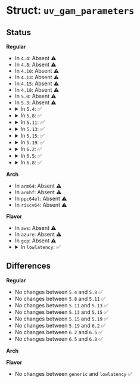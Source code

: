 # Struct: <code>uv_gam_parameters</code>

## Status
<b>Regular</b>
<ul>
<li>
In <code>4.4</code>: Absent ⚠️
</li>
<li>
In <code>4.8</code>: Absent ⚠️
</li>
<li>
In <code>4.10</code>: Absent ⚠️
</li>
<li>
In <code>4.13</code>: Absent ⚠️
</li>
<li>
In <code>4.15</code>: Absent ⚠️
</li>
<li>
In <code>4.18</code>: Absent ⚠️
</li>
<li>
In <code>5.0</code>: Absent ⚠️
</li>
<li>
In <code>5.3</code>: Absent ⚠️
</li>
<li>
<details>
<summary>In <code>5.4</code>: ✅</summary>

```c
struct uv_gam_parameters {
    u64 mmr_base;
    u64 gru_base;
    u8 mmr_shift;
    u8 gru_shift;
    u8 gpa_shift;
    u8 unused1;
};
```
</details>
</li>
<li>
<details>
<summary>In <code>5.8</code>: ✅</summary>

```c
struct uv_gam_parameters {
    u64 mmr_base;
    u64 gru_base;
    u8 mmr_shift;
    u8 gru_shift;
    u8 gpa_shift;
    u8 unused1;
};
```
</details>
</li>
<li>
<details>
<summary>In <code>5.11</code>: ✅</summary>

```c
struct uv_gam_parameters {
    u64 mmr_base;
    u64 gru_base;
    u8 mmr_shift;
    u8 gru_shift;
    u8 gpa_shift;
    u8 unused1;
};
```
</details>
</li>
<li>
<details>
<summary>In <code>5.13</code>: ✅</summary>

```c
struct uv_gam_parameters {
    u64 mmr_base;
    u64 gru_base;
    u8 mmr_shift;
    u8 gru_shift;
    u8 gpa_shift;
    u8 unused1;
};
```
</details>
</li>
<li>
<details>
<summary>In <code>5.15</code>: ✅</summary>

```c
struct uv_gam_parameters {
    u64 mmr_base;
    u64 gru_base;
    u8 mmr_shift;
    u8 gru_shift;
    u8 gpa_shift;
    u8 unused1;
};
```
</details>
</li>
<li>
<details>
<summary>In <code>5.19</code>: ✅</summary>

```c
struct uv_gam_parameters {
    u64 mmr_base;
    u64 gru_base;
    u8 mmr_shift;
    u8 gru_shift;
    u8 gpa_shift;
    u8 unused1;
};
```
</details>
</li>
<li>
<details>
<summary>In <code>6.2</code>: ✅</summary>

```c
struct uv_gam_parameters {
    u64 mmr_base;
    u64 gru_base;
    u8 mmr_shift;
    u8 gru_shift;
    u8 gpa_shift;
    u8 unused1;
};
```
</details>
</li>
<li>
<details>
<summary>In <code>6.5</code>: ✅</summary>

```c
struct uv_gam_parameters {
    u64 mmr_base;
    u64 gru_base;
    u8 mmr_shift;
    u8 gru_shift;
    u8 gpa_shift;
    u8 unused1;
};
```
</details>
</li>
<li>
<details>
<summary>In <code>6.8</code>: ✅</summary>

```c
struct uv_gam_parameters {
    u64 mmr_base;
    u64 gru_base;
    u8 mmr_shift;
    u8 gru_shift;
    u8 gpa_shift;
    u8 unused1;
};
```
</details>
</li>
</ul>
<b>Arch</b>
<ul>
<li>
In <code>arm64</code>: Absent ⚠️
</li>
<li>
In <code>armhf</code>: Absent ⚠️
</li>
<li>
In <code>ppc64el</code>: Absent ⚠️
</li>
<li>
In <code>riscv64</code>: Absent ⚠️
</li>
</ul>
<b>Flavor</b>
<ul>
<li>
In <code>aws</code>: Absent ⚠️
</li>
<li>
In <code>azure</code>: Absent ⚠️
</li>
<li>
In <code>gcp</code>: Absent ⚠️
</li>
<li>
<details>
<summary>In <code>lowlatency</code>: ✅</summary>

```c
struct uv_gam_parameters {
    u64 mmr_base;
    u64 gru_base;
    u8 mmr_shift;
    u8 gru_shift;
    u8 gpa_shift;
    u8 unused1;
};
```
</details>
</li>
</ul>

## Differences
<b>Regular</b>
<ul>
<li>
No changes between <code>5.4</code> and <code>5.8</code> ✅
</li>
<li>
No changes between <code>5.8</code> and <code>5.11</code> ✅
</li>
<li>
No changes between <code>5.11</code> and <code>5.13</code> ✅
</li>
<li>
No changes between <code>5.13</code> and <code>5.15</code> ✅
</li>
<li>
No changes between <code>5.15</code> and <code>5.19</code> ✅
</li>
<li>
No changes between <code>5.19</code> and <code>6.2</code> ✅
</li>
<li>
No changes between <code>6.2</code> and <code>6.5</code> ✅
</li>
<li>
No changes between <code>6.5</code> and <code>6.8</code> ✅
</li>
</ul>
<b>Arch</b>
<ul>
</ul>
<b>Flavor</b>
<ul>
<li>
No changes between <code>generic</code> and <code>lowlatency</code> ✅
</li>
</ul>
